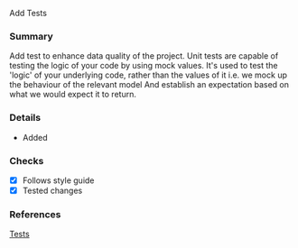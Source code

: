 Add Tests

### Summary
Add test to enhance data quality of the project. Unit tests are capable of testing the logic of your code by using mock values.
It's used to test the 'logic' of your underlying code, rather than the values of it i.e. we mock up the behaviour of the relevant model
And establish an expectation based on what we would expect it to return.

### Details
- Added 
### Checks
- [x] Follows style guide
- [x] Tested changes

### References
[Tests](https://docs.getdbt.com/docs/building-a-dbt-project/tests)
